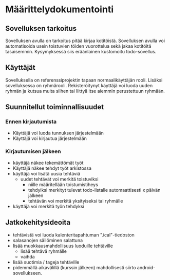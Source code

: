 # Määrittelydokumentointi

## Sovelluksen tarkoitus

Sovelluksen avulla on tarkoitus pitää kirjaa kotitöistä. Sovelluksen avulla voi automatisoida usein toistuvien töiden vuorottelua sekä  jakaa kotitöitä tasaisemmin. Kysymyksessä siis eräänlainen kustomoitu todo-sovellus.

## Käyttäjät

Sovelluksella on referenssiprojektin tapaan normaalikäyttäjän rooli. Lisäksi sovelluksessa on ryhmärooli. Rekisteröitynyt käyttäjä voi luoda uuden ryhmän ja kutsua muita siihen tai liittyä itse aiemmin perustettuun ryhmään.

## Suunnitellut toiminnallisuudet

### Ennen kirjautumista

* Käyttäjä voi luoda tunnuksen järjestelmään
* Käyttäjä voi kirjautua järjestelmään

### Kirjautumisen jälkeen

* käyttäjä näkee tekemättömät työt
* Käyttäjä näkee tehdyt työt arkistossa
* käyttäjä voi lisätä uusia tehtäviä
  * uudet tehtävät voi merkitä toistuviksi
    * niille määritellään toistumistiheys
    * tehdyiksi merkityt tulevat todo-listalle automaattisesti x päivän jälkeen
    * tehtävän voi merkitä yksityiseksi tai ryhmälle
* käyttäjä voi merkitä työn tehdyksi

## Jatkokehitysideoita

* tehtävistä voi luoda kalenteritapahtuman ".ical"-tiedoston
* salasanojen säilöminen salattuna
* lisää muokkausmahdollisuus luoduille tehtäville
  * lisää tehtävä ryhmälle
  * vaihda
* lisää suotimia / tageja tehtäville
* pidemmällä aikavälillä (kurssin jälkeen) mahdollisesti siirto android-sovellukseen.
